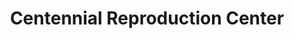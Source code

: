 ---
title: "Centennial Reproduction Center"
url: /colorado-springs/centennial-reproduction-center/
shop: Kopieren
---